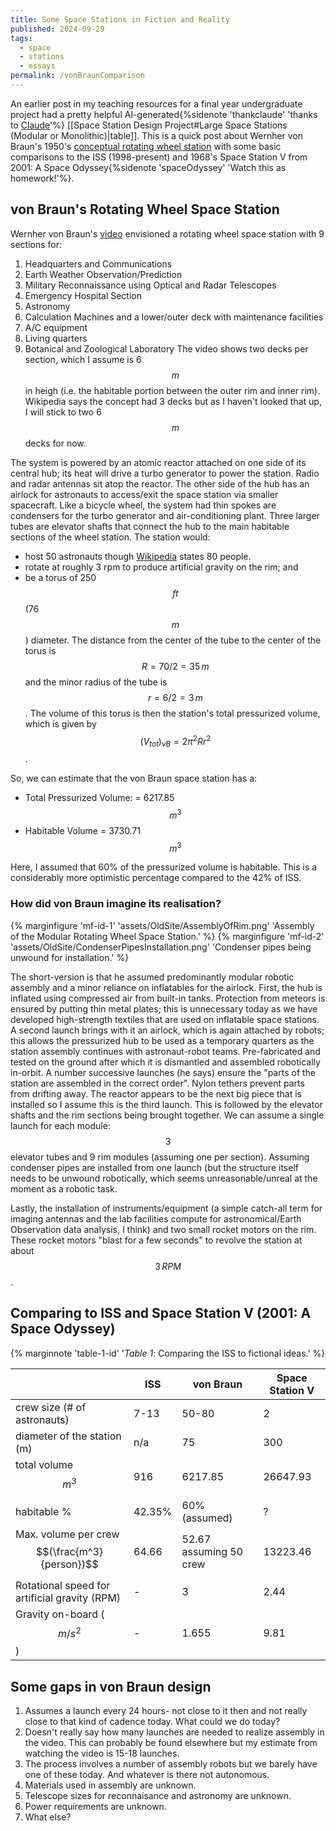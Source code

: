 ```yaml
---
title: Some Space Stations in Fiction and Reality
published: 2024-09-29
tags:
  - space
  - stations
  - essays
permalink: /vonBraunComparison
---
```

An earlier post in my teaching resources for a final
year undergraduate project had a pretty helpful
AI-generated{%sidenote 'thankclaude' 'thanks to [Claude](https://claude.ai)'%}
 [[Space Station Design Project#Large Space Stations (Modular or Monolithic)|table]].
This is a quick post about Wernher von Braun's 1950's
[conceptual rotating wheel station](https://www.youtube.com/watch?v=5JJL8CUfF-o) with some basic comparisons
to the ISS (1998-present) and 1968's Space Station V from 2001: A Space
Odyssey{%sidenote 'spaceOdyssey' 'Watch this as homework!'%}.

## von Braun's Rotating Wheel Space Station
Wernher von Braun's [video](https://www.youtube.com/watch?v=5JJL8CUfF-o) envisioned a rotating wheel
space station with 9 sections for:
1. Headquarters and Communications
2. Earth Weather Observation/Prediction
3. Military Reconnaissance using Optical and Radar Telescopes
4. Emergency Hospital Section
5. Astronomy
6. Calculation Machines and a lower/outer deck with maintenance facilities
7. A/C equipment
8. Living quarters
9. Botanical and Zoological Laboratory
The video shows two decks per section, which I assume is 6 $$m$$ in heigh (i.e. the habitable portion between the
outer rim and inner rim). Wikipedia says the concept had 3 decks but as I haven't looked that up, I will stick to two
6 $$m$$ decks for now.

The system is powered by an atomic reactor attached on one side of its central hub; its heat will drive a
turbo generator to power the station. Radio and radar antennas sit atop the reactor. The other side of the hub has
an airlock for astronauts to access/exit the space station via smaller spacecraft. Like a bicycle wheel, the system
had thin spokes are condensers for the turbo generator and air-conditioning plant. Three larger tubes are elevator
shafts that connect the hub to the main habitable sections of the wheel station. The station would:
- host 50 astronauts though [Wikipedia](https://en.wikipedia.org/wiki/Rotating_wheel_space_station#History) states 80 people.
- rotate at roughly 3 rpm to produce artificial gravity on the rim; and
- be a torus of 250 $$ft$$ (76  $$m$$) diameter. The distance from the center of the tube to the center of the torus is $$R = 70/2 = 35 \, m$$ and the minor radius of the tube is $$r = 6/2 = 3 \, m$$. The volume of this torus is then the station's total pressurized volume, which is given by $$(V_{tot})_{vB} = 2 {\pi^2} R {r^2}$$.

So, we can estimate that the von Braun space station has a:
- Total Pressurized Volume: = 6217.85 $$m^3$$
- Habitable Volume = 3730.71 $$m^3$$ 

Here, I assumed that 60% of the pressurized volume is habitable. This is a considerably more optimistic percentage
compared to the 42% of ISS.

### How did von Braun imagine its realisation?
{% marginfigure 'mf-id-1' 'assets/OldSite/AssemblyOfRim.png' 'Assembly of the Modular Rotating Wheel Space Station.'  %}
{% marginfigure 'mf-id-2' 'assets/OldSite/CondenserPipesInstallation.png' 'Condenser pipes being unwound for installation.'  %}

The short-version is that he assumed predominantly modular robotic assembly and a minor reliance on inflatables
for the airlock. First, the hub is inflated using compressed air from built-in tanks. Protection from meteors
is ensured by putting thin metal plates; this is unnecessary today as we have developed high-strength textiles
that are used on inflatable space stations. A second launch brings with it an airlock, which is again attached
by robots; this allows the pressurized hub to be used as a temporary quarters as the station assembly continues
with astronaut-robot teams.
Pre-fabricated and tested on the ground after which it is dismantled and assembled robotically in-orbit.
A number successive launches (he says) ensure the "parts of the station  are assembled in the correct order".
Nylon tethers prevent parts from drifting away. The reactor appears to be the next big piece that is installed
so I assume this is the third launch. This is followed by the elevator shafts and the rim sections being brought
together. We can assume a single launch for each module: $$3$$ elevator tubes and 9 rim modules (assuming one per
section). Assuming condenser pipes are installed from one launch (but the structure itself needs to be unwound robotically, which seems unreasonable/unreal at the moment as a robotic task.


Lastly, the installation of instruments/equipment (a simple catch-all term for imaging antennas and
the lab facilities compute for astronomical/Earth Observation data analysis, I think) and two small
rocket motors on the rim. These rocket motors "blast for a few seconds" to revolve the station at about
$$3 \, RPM$$. 

## Comparing to ISS and Space Station V (2001: A Space Odyssey)

{% marginnote 'table-1-id' '*Table 1*:  Comparing the ISS to fictional ideas.' %}

|                                              | ISS    | von Braun              | Space Station V |
| -------------------------------------------- | ------ | ---------------------- | --------------- |
| crew size (# of astronauts)                  | 7-13   | 50-80                  | 2               |
| diameter of the station (m)                  | n/a    | 75                     | 300             |
| total volume $$m^3$$                           | 916    | 6217.85                | 26647.93        |
| habitable %                                  | 42.35% | 60% (assumed)          | ?               |
| Max. volume per crew $$(\frac{m^3}{person})$$  | 64.66  | 52.67 assuming 50 crew | 13223.46        |
| Rotational speed for artificial gravity (RPM)|  -     | 3                      | 2.44            |
| Gravity on-board  ($$m/s^2$$)                  |  -     | 1.655                  | 9.81            |

## Some gaps in von Braun design
1. Assumes a launch every 24 hours- not close to it then and not really close to that kind of cadence today. What could we do today?
2. Doesn't really say how many launches are needed to realize assembly in the video. This can probably be found elsewhere but my estimate from watching the video is 15-18 launches.
3. The process involves a number of assembly robots but we barely have one of these today. And whatever is there not autonomous.
4. Materials used in assembly are unknown.
5. Telescope sizes for reconnaisance and astronomy are unknown.
6. Power requirements are unknown.
7. What else?
